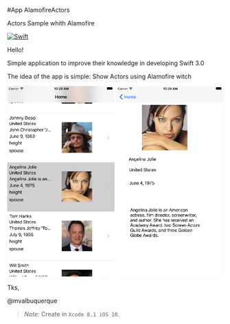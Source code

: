 #App AlamofireActors

Actors Sample whith Alamofire

[![Swift](https://img.shields.io/badge/swift-3-orange.svg?style=flat)](https://developer.apple.com/swift/) 

Hello! 

 Simple application to improve their knowledge in developing Swift 3.0

The idea of the app is simple: Show Actors using Alamofire witch 
<p align="center">
  <img src="https://github.com/mvalbuquerque/AlamofireActors/blob/master/Tela1.png" width="250"/>
  
  <img src="https://github.com/mvalbuquerque/AlamofireActors/blob/master/Tela2.png" width="250"/>
</p>

Tks, 

@mvalbuquerque

> _Note:_ Create in `Xcode 8.1 iOS 10`. 


